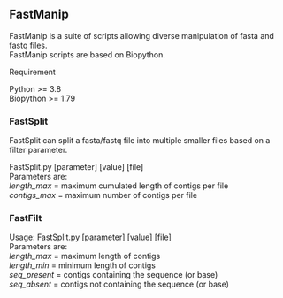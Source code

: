 ## FastManip

FastManip is a suite of scripts allowing diverse manipulation of fasta and fastq files.  
FastManip scripts are based on Biopython.

Requirement

Python >= 3.8  
Biopython >= 1.79  

### FastSplit

FastSplit can split a fasta/fastq file into multiple smaller files based on a filter parameter.

FastSplit.py [parameter] [value] [file]  
Parameters are:  
*length_max* = maximum cumulated length of contigs per file  
*contigs_max* = maximum number of contigs per file

### FastFilt

Usage: FastSplit.py [parameter] [value] [file]  
Parameters are:  
*length_max* = maximum length of contigs  
*length_min* = minimum length of contigs  
*seq_present* = contigs containing the sequence (or base)  
*seq_absent* = contigs not containing the sequence (or base)